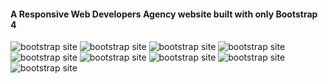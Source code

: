 
<h4> A Responsive Web Developers Agency website built with only Bootstrap 4 </h4>

<img src="https://i.imgur.com/KxT0CE5.png" alt="bootstrap site">
<img src="https://i.imgur.com/A50CNFx.png" alt="bootstrap site">
<img src="https://i.imgur.com/MSdDuTa.png" alt="bootstrap site">
<img src="https://i.imgur.com/lRdvj7Y.png" alt="bootstrap site">
<img src="https://i.imgur.com/QfIGVr3.png" alt="bootstrap site">
<img src="https://i.imgur.com/p660MiK.png" alt="bootstrap site">
<img src="https://i.imgur.com/lghvOpN.png" alt="bootstrap site">
<img src="https://i.imgur.com/XcG8oxT.png" alt="bootstrap site">
<img src="https://i.imgur.com/r6xXsmJ.png" alt="bootstrap site">
